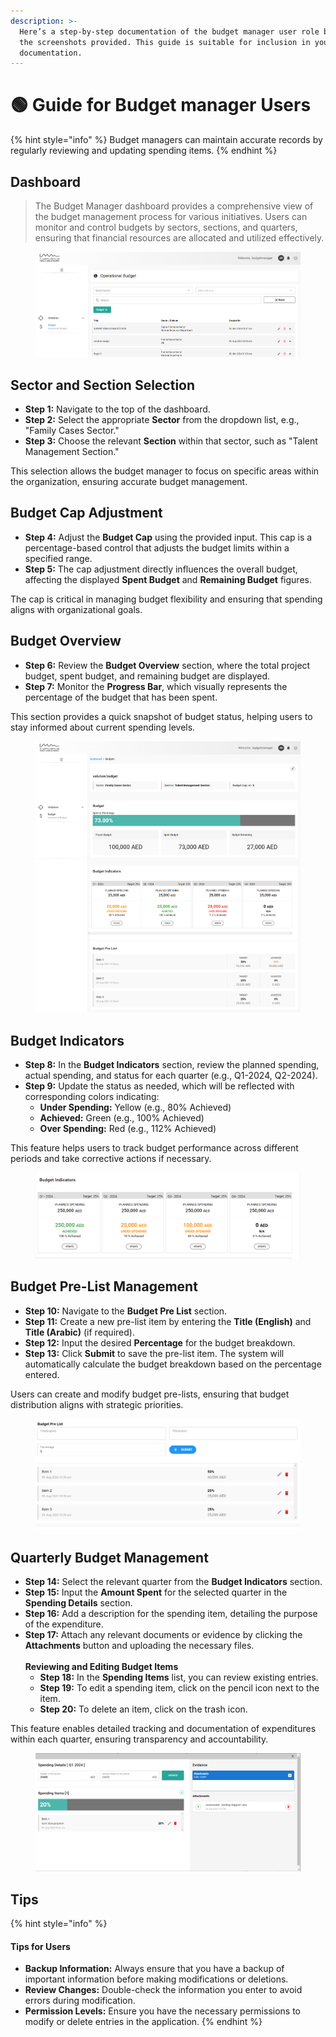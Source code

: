 ```yaml
---
description: >-
  Here’s a step-by-step documentation of the budget manager user role based on
  the screenshots provided. This guide is suitable for inclusion in your product
  documentation.
---
```


# 🟢 Guide for Budget manager Users

{% hint style="info" %}
Budget managers can maintain accurate records by regularly reviewing and updating spending items.
{% endhint %}

## Dashboard

> The Budget Manager dashboard provides a comprehensive view of the budget management process for various initiatives. Users can monitor and control budgets by sectors, sections, and quarters, ensuring that financial resources are allocated and utilized effectively.

<figure><img src="../.gitbook/assets/image (1) (1).png" alt=""><figcaption></figcaption></figure>

## **Sector and Section Selection**

* **Step 1:** Navigate to the top of the dashboard.
* **Step 2:** Select the appropriate **Sector** from the dropdown list, e.g., "Family Cases Sector."
* **Step 3:** Choose the relevant **Section** within that sector, such as "Talent Management Section."

This selection allows the budget manager to focus on specific areas within the organization, ensuring accurate budget management.

## **Budget Cap Adjustment**

* **Step 4:** Adjust the **Budget Cap** using the provided input. This cap is a percentage-based control that adjusts the budget limits within a specified range.
* **Step 5:** The cap adjustment directly influences the overall budget, affecting the displayed **Spent Budget** and **Remaining Budget** figures.

The cap is critical in managing budget flexibility and ensuring that spending aligns with organizational goals.

## **Budget Overview**

* **Step 6:** Review the **Budget Overview** section, where the total project budget, spent budget, and remaining budget are displayed.
* **Step 7:** Monitor the **Progress Bar**, which visually represents the percentage of the budget that has been spent.

This section provides a quick snapshot of budget status, helping users to stay informed about current spending levels.

<figure><img src="../.gitbook/assets/image (1) (1) (1).png" alt=""><figcaption></figcaption></figure>

## **Budget Indicators**

* **Step 8:** In the **Budget Indicators** section, review the planned spending, actual spending, and status for each quarter (e.g., Q1-2024, Q2-2024).
* **Step 9:** Update the status as needed, which will be reflected with corresponding colors indicating:
  * **Under Spending:** Yellow (e.g., 80% Achieved)
  * **Achieved:** Green (e.g., 100% Achieved)
  * **Over Spending:** Red (e.g., 112% Achieved)

This feature helps users to track budget performance across different periods and take corrective actions if necessary.

<figure><img src="../.gitbook/assets/image (2).png" alt=""><figcaption></figcaption></figure>

## **Budget Pre-List Management**

* **Step 10:** Navigate to the **Budget Pre List** section.
* **Step 11:** Create a new pre-list item by entering the **Title (English)** and **Title (Arabic)** (if required).
* **Step 12:** Input the desired **Percentage** for the budget breakdown.
* **Step 13:** Click **Submit** to save the pre-list item. The system will automatically calculate the budget breakdown based on the percentage entered.

Users can create and modify budget pre-lists, ensuring that budget distribution aligns with strategic priorities.

<figure><img src="../.gitbook/assets/image (3).png" alt=""><figcaption></figcaption></figure>

## **Quarterly Budget Management**

* **Step 14:** Select the relevant quarter from the **Budget Indicators** section.
* **Step 15:** Input the **Amount Spent** for the selected quarter in the **Spending Details** section.
* **Step 16:** Add a description for the spending item, detailing the purpose of the expenditure.
* **Step 17:** Attach any relevant documents or evidence by clicking the **Attachments** button and uploading the necessary files.\
  \
  **Reviewing and Editing Budget Items**
  * **Step 18:** In the **Spending Items** list, you can review existing entries.
  * **Step 19:** To edit a spending item, click on the pencil icon next to the item.
  * **Step 20:** To delete an item, click on the trash icon.

This feature enables detailed tracking and documentation of expenditures within each quarter, ensuring transparency and accountability.

<figure><img src="../.gitbook/assets/image (4).png" alt=""><figcaption></figcaption></figure>

## Tips

{% hint style="info" %}
#### Tips for Users

* **Backup Information:** Always ensure that you have a backup of important information before making modifications or deletions.
* **Review Changes:** Double-check the information you enter to avoid errors during modification.
* **Permission Levels:** Ensure you have the necessary permissions to modify or delete entries in the application.
{% endhint %}
